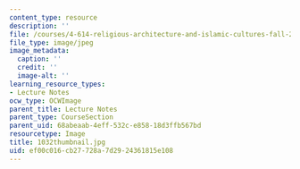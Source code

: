 ```yaml
---
content_type: resource
description: ''
file: /courses/4-614-religious-architecture-and-islamic-cultures-fall-2002/ef00c016cb27728a7d2924361815e108_1032thumbnail.jpg
file_type: image/jpeg
image_metadata:
  caption: ''
  credit: ''
  image-alt: ''
learning_resource_types:
- Lecture Notes
ocw_type: OCWImage
parent_title: Lecture Notes
parent_type: CourseSection
parent_uid: 68abeaab-4eff-532c-e858-18d3ffb567bd
resourcetype: Image
title: 1032thumbnail.jpg
uid: ef00c016-cb27-728a-7d29-24361815e108
---
```

